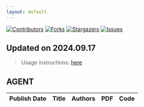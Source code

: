 ```yaml
---
layout: default
---
```


[![Contributors][contributors-shield]][contributors-url]
[![Forks][forks-shield]][forks-url]
[![Stargazers][stars-shield]][stars-url]
[![Issues][issues-shield]][issues-url]

## Updated on 2024.09.17
> Usage instructions: [here](./docs/README.md#usage)

## AGENT

| Publish Date | Title | Authors | PDF | Code |
|:---------|:-----------------------|:---------|:------|:------|


[contributors-shield]: https://img.shields.io/github/contributors/mekongai/cv-arxiv-daily.svg?style=for-the-badge
[contributors-url]: https://github.com/mekongai/cv-arxiv-daily/graphs/contributors
[forks-shield]: https://img.shields.io/github/forks/mekongai/cv-arxiv-daily.svg?style=for-the-badge
[forks-url]: https://github.com/mekongai/cv-arxiv-daily/network/members
[stars-shield]: https://img.shields.io/github/stars/mekongai/cv-arxiv-daily.svg?style=for-the-badge
[stars-url]: https://github.com/mekongai/cv-arxiv-daily/stargazers
[issues-shield]: https://img.shields.io/github/issues/mekongai/cv-arxiv-daily.svg?style=for-the-badge
[issues-url]: https://github.com/mekongai/cv-arxiv-daily/issues

